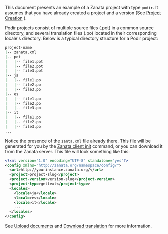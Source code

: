 This document presents an example of a Zanata project with type `podir`. It assumes that you have already created a project and a version (See [Project Creation](/user-guide/projects/create-project) ).

Podir projects consist of multiple source files (.pot) in a common source directory, and several translation files (.po) located in their corresponding locale's directory. Below is a typical directory structure for a Podir project:

```bash
project-name
|-- zanata.xml
|-- pot
|   |-- file1.pot
|   |-- file2.pot
|   |-- file3.pot
|-- ja
|   |-- file1.po
|   |-- file2.po
|   |-- file3.po
|-- es
|   |-- file1.po
|   |-- file2.po
|   |-- file3.po
|-- it
|   |-- file1.po
|   |-- file2.po
|   |-- file3.po
...
```

Notice the presence of the `zanta.xml` file already there. This file will be generated for you by the [Zanata client init](/client/commands/init) command, or you can download it from the Zanata server. This file will look something like this:

```xml
<?xml version="1.0" encoding="UTF-8" standalone="yes"?>
<config xmlns="http://zanata.org/namespace/config/">
  <url>http://yourinstance.zanata.org/</url>
  <project>project-slug</project>
  <project-version>version-slug</project-version>
  <project-type>gettext</project-type>
  <locales>
    <locale>ja</locale>
    <locale>es</locale>
    <locale>it</locale>
    ...
  </locales>
</config>
```



See [Upload documents](/user-guide/documents/upload-documents) and [Download translation](/user-guide/documents/download-translated-documents) for more information.

